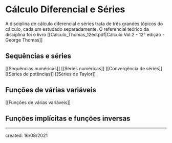# Cálculo Diferencial e Séries
A disciplina de cálculo diferencial e séries trata de três grandes tópicos do cálculo, cada um estudado separadamente. O referencial teórico da disciplina foi o livro [[Calculo_Thomas_12ed.pdf|Cálculo Vol.2 - 12° edição - George Thomas]]

## Sequências e séries
[[Sequências numéricas]]
[[Séries numéricas]]
[[Convergência de séries]]
[[Séries de potências]]
[[Séries de Taylor]]

## Funções de várias variáveis
[[Funções de várias variáveis]]

## Funções implícitas e funções inversas

---

created: 16/08/2021
